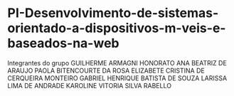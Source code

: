 # PI-Desenvolvimento-de-sistemas-orientado-a-dispositivos-m-veis-e-baseados-na-web

Integrantes do grupo
GUILHERME ARMAGNI HONORATO
ANA BEATRIZ DE ARAUJO
PAOLA BITENCOURTE DA ROSA
ELIZABETE CRISTINA DE CERQUEIRA MONTEIRO
GABRIEL HENRIQUE BATISTA DE SOUZA
LARISSA LIMA DE ANDRADE
KAROLINE VITORIA SILVA RABELLO
